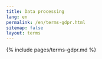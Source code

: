 ```yaml
---
title: Data processing
lang: en
permalink: /en/terms-gdpr.html
sitemap: false
layout: terms
---
```


{% include pages/terms-gdpr.md %}


